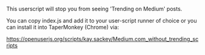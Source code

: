 This userscript will stop you from seeing 'Trending on Medium' posts.

You can copy index.js and add it to your user-script runner of choice or you can install it into TaperMonkey (Chrome) via:

https://openuserjs.org/scripts/kay.sackey/Medium.com_without_trending_scripts
